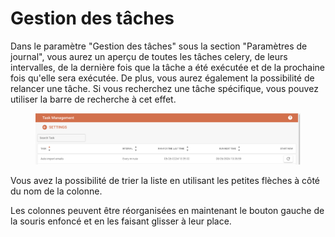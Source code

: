 # Gestion des tâches

Dans le paramètre "Gestion des tâches" sous la section "Paramètres de journal", vous aurez un aperçu de toutes les tâches celery, de leurs intervalles, de la dernière fois que la tâche a été exécutée et de la prochaine fois qu'elle sera exécutée. De plus, vous aurez également la possibilité de relancer une tâche. Si vous recherchez une tâche spécifique, vous pouvez utiliser la barre de recherche à cet effet.&#x20;



<figure><img src="../../../.gitbook/assets/image (3).png" alt=""><figcaption></figcaption></figure>

Vous avez la possibilité de trier la liste en utilisant les petites flèches à côté du nom de la colonne.&#x20;

Les colonnes peuvent être réorganisées en maintenant le bouton gauche de la souris enfoncé et en les faisant glisser à leur place.&#x20;